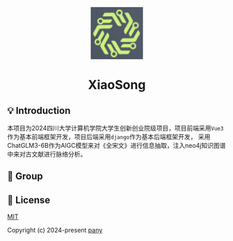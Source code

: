 <div align="center">
  <img alt="XiaoSong" width="120" height="120" src="./src/assets/layouts/logo.png">
  <h1>XiaoSong</h1>
</div>

## 💡 Introduction
本项目为2024四川大学计算机学院大学生创新创业院级项目，项目前端采用`Vue3`作为基本前端框架开发，项目后端采用`django`作为基本后端框架开发，
采用ChatGLM3-6B作为AIGC模型来对《全宋文》进行信息抽取，注入neo4j知识图谱中来对古文献进行脉络分析。

## 👴 Group

## 📄 License

[MIT](./LICENSE)

Copyright (c) 2024-present [pany](https://github.com/pany-ang)
